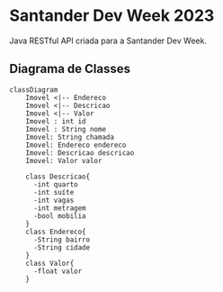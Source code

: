 # Santander Dev Week 2023
Java RESTful API criada para a Santander Dev Week.

## Diagrama de Classes
```mermaid
classDiagram
    Imovel <|-- Endereco
    Imovel <|-- Descricao
    Imovel <|-- Valor
    Imovel : int id
    Imovel : String nome
    Imovel: String chamada
    Imovel: Endereco endereco
    Imovel: Descricao descricao
    Imovel: Valor valor

    class Descricao{
      -int quarto
      -int suíte
      -int vagas
      -int metragem
      -bool mobilia
    }
    class Endereco{
      -String bairro
      -String cidade
    }
    class Valor{
      -float valor
    }
```
